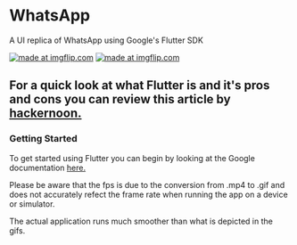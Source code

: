 # WhatsApp
A UI replica of WhatsApp using Google's Flutter SDK

<a href="https://imgflip.com/gif/2oefty"><img src="https://i.imgflip.com/2oefty.gif" title="made at imgflip.com"/></a>
<a href="https://imgflip.com/gif/2oefxp"><img src="https://i.imgflip.com/2oefxp.gif" title="made at imgflip.com"/></a>

## For a quick look at what Flutter is and it's pros and cons you can review this article by <a href="https://hackernoon.com/flutter-pros-and-cons-for-seamless-cross-platform-development-c81bde5a4083">hackernoon.</a>

### Getting Started

To get started using Flutter you can begin by looking at the Google documentation <a href="https://flutter.io/">here.</a>

Please be aware that the fps is due to the conversion from .mp4 to .gif and does not accurately refect the frame rate when running the app on a device or simulator.

The actual application runs much smoother than what is depicted in the gifs.


